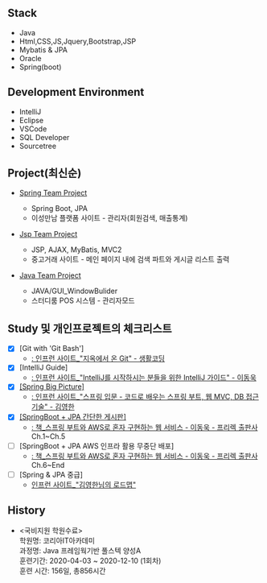 ## Stack
* Java
* Html,CSS,JS,Jquery,Bootstrap,JSP
* Mybatis & JPA
* Oracle
* Spring(boot)

## Development Environment
* IntelliJ
* Eclipse
* VSCode
* SQL Developer
* Sourcetree
  
## Project(최신순)
* [Spring Team Project](https://github.com/sp91lsu/NusangSpringProj)
  * Spring Boot, JPA
  * 이성만남 플랫폼 사이트 - 관리자(회원검색, 매출통계)

* [Jsp Team Project](https://github.com/sp91lsu/NusangJspProj)
  * JSP, AJAX, MyBatis, MVC2
  * 중고거래 사이트 - 메인 페이지 내에 검색 파트와 게시글 리스트 출력

* [Java Team Project](https://github.com/sp91lsu/NusangJavaProj)
  * JAVA/GUI_WindowBulider
  * 스터디룸 POS 시스템 - 관리자모드

## Study 및 개인프로젝트의 체크리스트
- [x] [Git with 'Git Bash']
  * [: 인프런 사이트_"지옥에서 온 Git" - 생활코딩](https://www.inflearn.com/course/%EC%A7%80%EC%98%A5%EC%97%90%EC%84%9C-%EC%98%A8-git#)
- [x] [IntelliJ Guide]
  * [: 인프런 사이트_"IntelliJ를 시작하시는 분들을 위한 IntelliJ 가이드" - 이동욱](https://www.inflearn.com/course/intellij-guide/dashboard)
- [x] [[Spring Big Picture]](https://github.com/sp91lsu/springStudy-InflearnKYH)
  * [: 인프런 사이트_"스프링 입문 - 코드로 배우는 스프링 부트, 웹 MVC, DB 접근 기술" - 김영한](https://www.inflearn.com/course/%EC%8A%A4%ED%94%84%EB%A7%81-%EC%9E%85%EB%AC%B8-%EC%8A%A4%ED%94%84%EB%A7%81%EB%B6%80%ED%8A%B8/dashboard)
- [x] [[SpringBoot + JPA 간단한 게시판]](https://github.com/sp91lsu/study_springboot-webservice)
  * [: 책_스프링 부트와 AWS로 혼자 구현하는 웹 서비스 - 이동욱 - 프리렉 출판사](https://book.naver.com/bookdb/book_detail.nhn?bid=15871738) Ch.1~Ch.5
- [ ] [SpringBoot + JPA AWS 인프라 활용 무중단 배포]
  * [: 책_스프링 부트와 AWS로 혼자 구현하는 웹 서비스 - 이동욱 - 프리렉 출판사](https://book.naver.com/bookdb/book_detail.nhn?bid=15871738) Ch.6~End
- [ ] [Spring & JPA 중급]
  * [인프런 사이트_"김영한님의 로드맵"](https://www.inflearn.com/users/@yh/roadmaps)

## History
* <국비지원 학원수료> <br>
학원명: 코리아IT아카데미 <br>
과정명: Java 프레임웍기반 풀스텍 양성A <br>
훈련기간: 2020-04-03 ~ 2020-12-10 (1회차) <br>
훈련 시간: 156일, 총856시간


